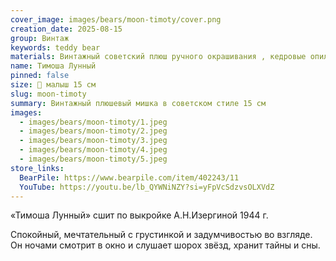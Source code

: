 ```yaml
---
cover_image: images/bears/moon-timoty/cover.png
creation_date: 2025-08-15
group: Винтаж
keywords: teddy bear
materials: Винтажный советский плюш ручного окрашивания , кедровые опилки, металлический гранулят
name: Тимоша Лунный
pinned: false
size: 🐻 малыш 15 см
slug: moon-timoty
summary: Винтажный плюшевый мишка в советском стиле 15 см
images:
  - images/bears/moon-timoty/1.jpeg
  - images/bears/moon-timoty/2.jpeg
  - images/bears/moon-timoty/3.jpeg
  - images/bears/moon-timoty/4.jpeg
  - images/bears/moon-timoty/5.jpeg
store_links:
  BearPile: https://www.bearpile.com/item/402243/11
  YouTube: https://youtu.be/lb_QYWNiNZY?si=yFpVcSdzvsOLXVdZ
---
```

«Тимоша Лунный» сшит по выкройке А.Н.Изергиной 1944 г.

Спокойный, мечтательный с грустинкой и задумчивостью во взгляде. 
Он ночами смотрит в окно и слушает шорох звёзд, хранит тайны и сны. 
